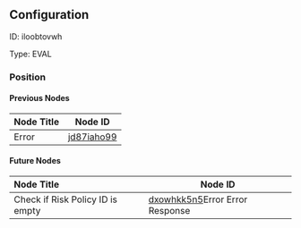 # <nil>
## Configuration
ID:  iloobtovwh

Type: EVAL 








### Position

#### Previous Nodes
| Node Title | Node ID |
| :------------- | ------------ |
| Error | [jd87iaho99](./jd87iaho99.md) | 
 
 #### Future Nodes
| Node Title | Node ID |
| :------------- | ------------ |
| Check if Risk Policy ID is empty |[dxowhkk5n5](./dxowhkk5n5.md)Error Error Response |[dwhgyxkavz](./dwhgyxkavz.md) | 